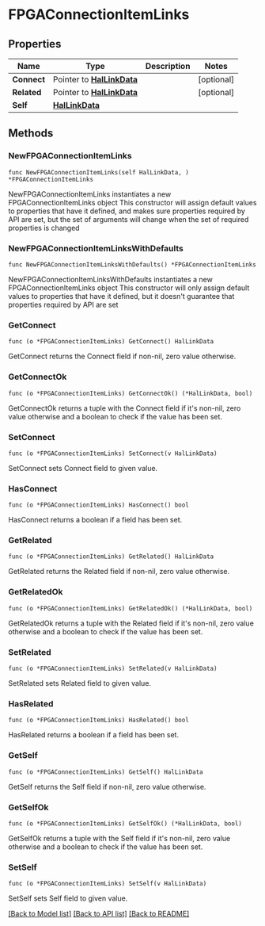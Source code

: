 <!--
Copyright (C) 2020-2025 Arm Limited or its affiliates and Contributors. All rights reserved.
SPDX-License-Identifier: Apache-2.0
-->
# FPGAConnectionItemLinks

## Properties

Name | Type | Description | Notes
------------ | ------------- | ------------- | -------------
**Connect** | Pointer to [**HalLinkData**](HalLinkData.md) |  | [optional] 
**Related** | Pointer to [**HalLinkData**](HalLinkData.md) |  | [optional] 
**Self** | [**HalLinkData**](HalLinkData.md) |  | 

## Methods

### NewFPGAConnectionItemLinks

`func NewFPGAConnectionItemLinks(self HalLinkData, ) *FPGAConnectionItemLinks`

NewFPGAConnectionItemLinks instantiates a new FPGAConnectionItemLinks object
This constructor will assign default values to properties that have it defined,
and makes sure properties required by API are set, but the set of arguments
will change when the set of required properties is changed

### NewFPGAConnectionItemLinksWithDefaults

`func NewFPGAConnectionItemLinksWithDefaults() *FPGAConnectionItemLinks`

NewFPGAConnectionItemLinksWithDefaults instantiates a new FPGAConnectionItemLinks object
This constructor will only assign default values to properties that have it defined,
but it doesn't guarantee that properties required by API are set

### GetConnect

`func (o *FPGAConnectionItemLinks) GetConnect() HalLinkData`

GetConnect returns the Connect field if non-nil, zero value otherwise.

### GetConnectOk

`func (o *FPGAConnectionItemLinks) GetConnectOk() (*HalLinkData, bool)`

GetConnectOk returns a tuple with the Connect field if it's non-nil, zero value otherwise
and a boolean to check if the value has been set.

### SetConnect

`func (o *FPGAConnectionItemLinks) SetConnect(v HalLinkData)`

SetConnect sets Connect field to given value.

### HasConnect

`func (o *FPGAConnectionItemLinks) HasConnect() bool`

HasConnect returns a boolean if a field has been set.

### GetRelated

`func (o *FPGAConnectionItemLinks) GetRelated() HalLinkData`

GetRelated returns the Related field if non-nil, zero value otherwise.

### GetRelatedOk

`func (o *FPGAConnectionItemLinks) GetRelatedOk() (*HalLinkData, bool)`

GetRelatedOk returns a tuple with the Related field if it's non-nil, zero value otherwise
and a boolean to check if the value has been set.

### SetRelated

`func (o *FPGAConnectionItemLinks) SetRelated(v HalLinkData)`

SetRelated sets Related field to given value.

### HasRelated

`func (o *FPGAConnectionItemLinks) HasRelated() bool`

HasRelated returns a boolean if a field has been set.

### GetSelf

`func (o *FPGAConnectionItemLinks) GetSelf() HalLinkData`

GetSelf returns the Self field if non-nil, zero value otherwise.

### GetSelfOk

`func (o *FPGAConnectionItemLinks) GetSelfOk() (*HalLinkData, bool)`

GetSelfOk returns a tuple with the Self field if it's non-nil, zero value otherwise
and a boolean to check if the value has been set.

### SetSelf

`func (o *FPGAConnectionItemLinks) SetSelf(v HalLinkData)`

SetSelf sets Self field to given value.



[[Back to Model list]](../README.md#documentation-for-models) [[Back to API list]](../README.md#documentation-for-api-endpoints) [[Back to README]](../README.md)


